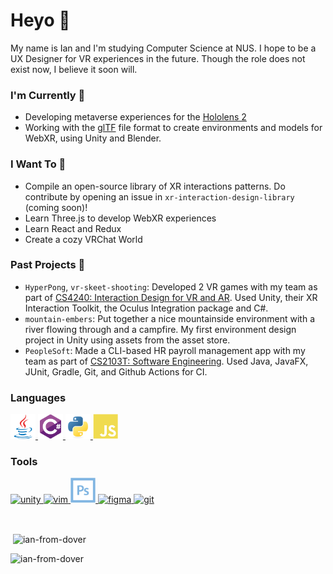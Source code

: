 # Heyo 👋
My name is Ian and I'm studying Computer Science at NUS. I hope to be a UX Designer for VR experiences in the future. Though the role does not exist now, I believe it soon will.

### I'm Currently 🤹
- Developing metaverse experiences for the [Hololens 2](https://www.youtube.com/watch?v=eqFqtAJMtYE)
- Working with the [glTF](https://github.com/KhronosGroup/glTF) file format to create environments and models for WebXR, using Unity and Blender.

### I Want To 🎯
<!-- 👯 Implicitly: I’m looking to collaborate to ... -->
- Compile an open-source library of XR interactions patterns. Do contribute by opening an issue in `xr-interaction-design-library` (coming soon)!
- Learn Three.js to develop WebXR experiences
- Learn React and Redux
- Create a cozy VRChat World

### Past Projects 🎒
- `HyperPong`, `vr-skeet-shooting`: Developed 2 VR games with my team as part of [CS4240: Interaction Design for VR and AR](https://nusmods.com/modules/CS4240/interaction-design-for-virtual-and-augmented-reality). Used Unity, their XR Interaction Toolkit, the Oculus Integration package and C#.
- `mountain-embers`: Put together a nice mountainside environment with a river flowing through and a campfire. My first environment design project in Unity using assets from the asset store.
- `PeopleSoft`: Made a CLI-based HR payroll management app with my team as part of [CS2103T: Software Engineering](https://nusmods.com/modules/CS2103T/software-engineering). Used Java, JavaFX, JUnit, Gradle, Git, and Github Actions for CI.

### Languages
<p align="left"> 
  <a href="https://www.java.com" target="_blank" rel="noreferrer"> 
    <img src="https://raw.githubusercontent.com/devicons/devicon/master/icons/java/java-original.svg" alt="java" width="40" height="40"/> 
  </a>
  <a href="https://www.w3schools.com/cs/" target="_blank" rel="noreferrer"> 
    <img src="https://raw.githubusercontent.com/devicons/devicon/master/icons/csharp/csharp-original.svg" alt="csharp" width="40" height="40"/> 
  </a> 
  <a href="https://www.python.org" target="_blank" rel="noreferrer"> 
    <img src="https://raw.githubusercontent.com/devicons/devicon/master/icons/python/python-original.svg" alt="python" width="40" height="40"/> 
  </a> 
  <a href="https://www.javascript.com" target="_blank" rel="noreferrer">
    <img src="https://raw.githubusercontent.com/devicons/devicon/master/icons/javascript/javascript-plain.svg" alt="javascript es6" width="40" height="40"/>
  </a>
</p>

### Tools
<p>
  <a href="https://unity.com/" target="_blank" rel="noreferrer"> 
    <img src="https://www.vectorlogo.zone/logos/unity3d/unity3d-icon.svg" alt="unity" width="40" height="40"/> 
  </a>
  <a href="https://www.vim.org/" target="_blank" rel="noreferrer"> 
     <img src="https://upload.wikimedia.org/wikipedia/commons/thumb/9/9f/Vimlogo.svg/240px-Vimlogo.svg.png" alt="vim" width="40" height="40"/>
  </a>
  <a href="https://www.photoshop.com/en" target="_blank" rel="noreferrer"> 
    <img src="https://raw.githubusercontent.com/devicons/devicon/master/icons/photoshop/photoshop-line.svg" alt="photoshop" width="40" height="40"/> 
  </a> 
  <a href="https://www.figma.com/" target="_blank" rel="noreferrer"> 
    <img src="https://www.vectorlogo.zone/logos/figma/figma-icon.svg" alt="figma" width="40" height="40"/> 
  </a> 
  <a href="https://git-scm.com/" target="_blank" rel="noreferrer"> 
    <img src="https://www.vectorlogo.zone/logos/git-scm/git-scm-icon.svg" alt="git" width="40" height="40"/> 
  </a> 
</p>

<br>
<p>&nbsp;<img align="center" src="https://github-readme-stats.vercel.app/api?username=ian-from-dover&show_icons=true&title_color=0061ff&bg_color=ffffff&hide_border=true&locale=en" alt="ian-from-dover" />
</p>

<p align="left"> 
  <img src="https://komarev.com/ghpvc/?username=ian-from-dover&label=Profile%20views&color=77bb41&style=flat" alt="ian-from-dover" /> 
</p>

<!--
Prompts to get me started:

- 🔭 I’m currently working on ...
- 🌱 I’m currently learning ...
- 👯 I’m looking to collaborate on ...
- 🤔 I’m looking for help with ...
- 💬 Ask me about ...
- 📫 How to reach me: ...
I dabbled in React, C and MIPS ASM but didn't get to polish it.

-->
